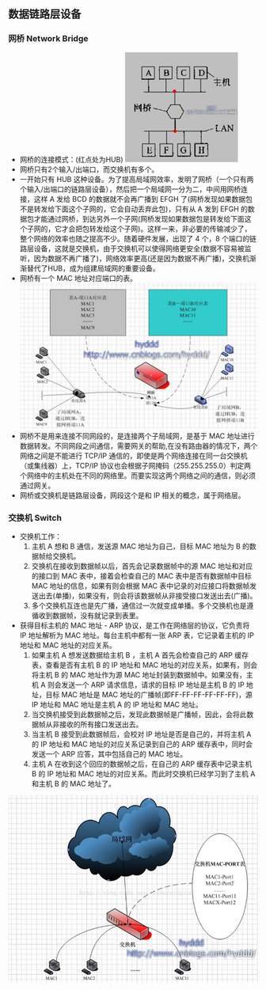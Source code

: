 ## 数据链路层设备
### 网桥 Network Bridge
- 网桥的连接模式：(红点处为HUB)
![](../Pics/2021-08-10-11-06-41.png)
- 网桥只有2个输入/出端口，而交换机有多个。
- 一开始只有 HUB 这种设备。为了提高局域网效率，发明了网桥（一个只有两个输入/出端口的链路层设备），然后把一个局域网一分为二，中间用网桥连接，这样 A 发给 BCD 的数据就不会再广播到 EFGH 了(网桥发现如果数据包不是转发给下面这个子网的，它会自动丢弃此包)，只有从 A 发到 EFGH 的数据包才能通过网桥，到达另外一个子网(网桥发现如果数据包是转发给下面这个子网的，它才会把包转发给这个子网)。这样一来，非必要的传输减少了，整个网络的效率也随之提高不少。随着硬件发展，出现了 4 个，8 个端口的链路层设备，这就是交换机，由于交换机可以使得网络更安全(数据不容易被监听，因为数据不再广播了)，网络效率更高(还是因为数据不再广播)，交换机渐渐替代了HUB，成为组建局域网的重要设备。
- 网桥有一个 MAC 地址对应端口的表。
![](../Pics/2021-08-10-11-19-43.png)
- 网桥不是用来连接不同网段的，是连接两个子局域网，是基于 MAC 地址进行数据转发。不同网段之间通信，需要网关的帮助,在没有路由器的情况下，两个网络之间是不能进行 TCP/IP 通信的，即使是两个网络连接在同一台交换机（或集线器）上，TCP/IP 协议也会根据子网掩码（255.255.255.0）判定两个网络中的主机处在不同的网络里。而要实现这两个网络之间的通信，则必须通过网关。
- 网桥或交换机是链路层设备，网段这个是和 IP 相关的概念，属于网络层。

### 交换机 Switch
- 交换机工作：
  1. 主机 A 想和 B 通信，发送源 MAC 地址为自己，目标 MAC 地址为 B 的数据帧给交换机。
  2. 交换机在接收到数据帧以后，首先会记录数据帧中的源 MAC 地址和对应的接口到 MAC 表中，接着会检查自己的 MAC 表中是否有数据帧中目标 MAC 地址的信息，如果有则会根据 MAC 表中记录的对应接口将数据帧发送出去(单播)，如果没有，则会将该数据帧从非接受接口发送出去(广播)。
  3. 多个交换机互连也是先广播，通信过一次就变成单播。多个交换机也是遵循收到数据帧，没有就记录到表里。
- 获得目标主机的 MAC 地址 - ARP 协议，是工作在网络层的协议，它负责将 IP 地址解析为 MAC 地址。每台主机中都有一张 ARP 表，它记录着主机的 IP 地址和 MAC 地址的对应关系。
  1. 如果主机 A 想发送数据给主机 B ，主机 A 首先会检查自己的 ARP 缓存表，查看是否有主机 B 的 IP 地址和 MAC 地址的对应关系，如果有，则会将主机 B 的 MAC 地址作为源 MAC 地址封装到数据帧中。如果没有，主机 A 则会发送一个 ARP 请求信息，请求的目标 IP 地址是主机 B 的 IP 地址，目标 MAC 地址是 MAC 地址的广播帧(即FF-FF-FF-FF-FF-FF)，源 IP 地址和 MAC 地址是主机 A 的 IP 地址和 MAC 地址。
  2. 当交换机接受到此数据帧之后，发现此数据帧是广播帧，因此，会将此数据帧从非接收的所有接口发送出去。
  3. 当主机 B 接受到此数据帧后，会校对 IP 地址是否是自己的，并将主机 A 的 IP 地址和 MAC 地址的对应关系记录到自己的 ARP 缓存表中，同时会发送一个 ARP 应答，其中包括自己的 MAC 地址。
  4. 主机 A 在收到这个回应的数据帧之后，在自己的 ARP 缓存表中记录主机 B 的 IP 地址和 MAC 地址的对应关系。而此时交换机已经学习到了主机 A 和主机 B 的 MAC 地址了。

![](../Pics/2021-08-10-11-20-41.png)
